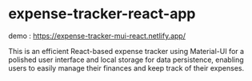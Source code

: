 # expense-tracker-react-app
demo : https://expense-tracker-mui-react.netlify.app/
<br/>

This is  an efficient React-based expense tracker using Material-UI for a polished user interface and local storage for data persistence, enabling users to easily manage their finances and keep track of their expenses.
